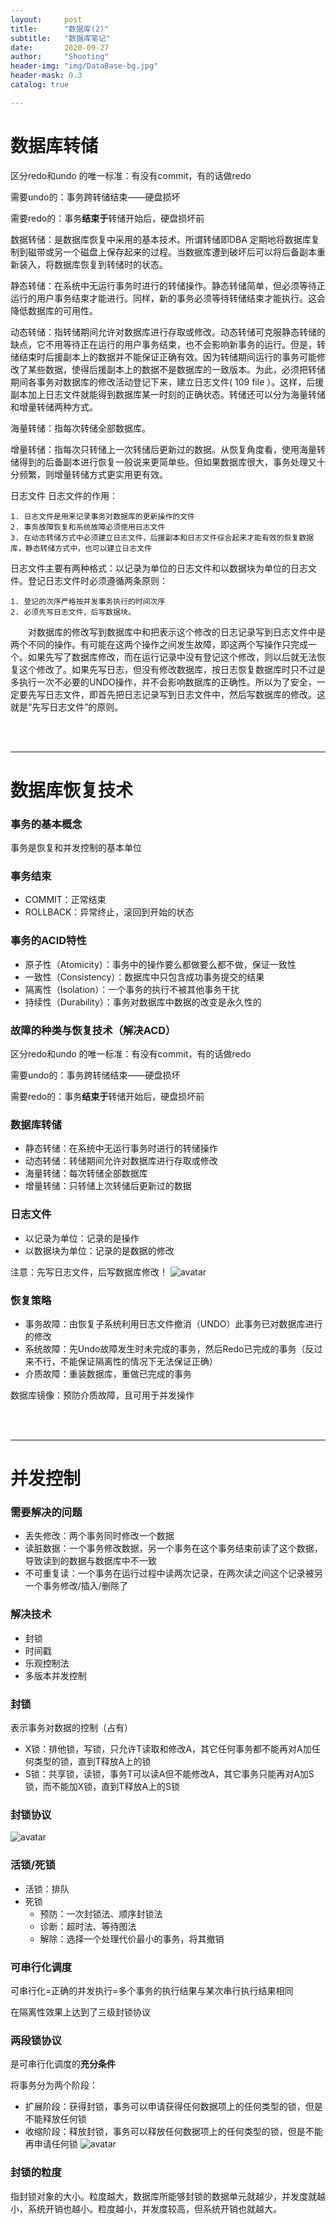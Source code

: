 ```yaml
---
layout:     post
title:      "数据库(2)"
subtitle:   "数据库笔记"
date:       2020-09-27
author:     "Shooting"
header-img: "img/DataBase-bg.jpg"
header-mask: 0.3
catalog: true

---
```


# 数据库转储

区分redo和undo 的唯一标准：有没有commit，有的话做redo

需要undo的：事务跨转储结束——硬盘损坏

需要redo的：事务**结束于**转储开始后，硬盘损坏前

数据转储：是数据库恢复中采用的基本技术。所谓转储即DBA 定期地将数据库复制到磁带或另一个磁盘上保存起来的过程。当数据库遭到破坏后可以将后备副本重新装入，将数据库恢复到转储时的状态。

静态转储：在系统中无运行事务时进行的转储操作。静态转储简单，但必须等待正运行的用户事务结束才能进行。同样，新的事务必须等待转储结束才能执行。这会降低数据库的可用性。

动态转储：指转储期间允许对数据库进行存取或修改。动态转储可克服静态转储的缺点，它不用等待正在运行的用户事务结束，也不会影响新事务的运行。但是，转储结束时后援副本上的数据并不能保证正确有效。因为转储期间运行的事务可能修改了某些数据，使得后援副本上的数据不是数据库的一致版本。为此，必须把转储期间各事务对数据库的修改活动登记下来，建立日志文件( 109 file ）。这样，后援副本加上日志文件就能得到数据库某一时刻的正确状态。转储还可以分为海量转储和增量转储两种方式。

海量转储：指每次转储全部数据库。

增量转储：指每次只转储上一次转储后更新过的数据。从恢复角度看，使用海量转储得到的后备副本进行恢复一般说来更简单些。但如果数据库很大，事务处理又十分频繁，则增量转储方式更实用更有效。

日志文件
日志文件的作用：

	1. 日志文件是用来记录事务对数据库的更新操作的文件
	2. 事务故障恢复和系统故障必须使用日志文件
	3. 在动态转储方式中必须建立日志文件，后援副本和日志文件综合起来才能有效的恢复数据库，静态转储方式中，也可以建立日志文件

日志文件主要有两种格式：以记录为单位的日志文件和以数据块为单位的日志文件。登记日志文件时必须遵循两条原则：

	1. 登记的次序严格按并发事务执行的时间次序
	2. 必须先写日志文件，后写数据块。

　　对数据库的修改写到数据库中和把表示这个修改的日志记录写到日志文件中是两个不同的操作。有可能在这两个操作之间发生故障，即这两个写操作只完成一个。如果先写了数据库修改，而在运行记录中没有登记这个修改，则以后就无法恢复这个修改了。如果先写日志，但没有修改数据库，按日志恢复数据库时只不过是多执行一次不必要的UNDO操作，并不会影响数据库的正确性。所以为了安全，一定要先写日志文件，即首先把日志记录写到日志文件中，然后写数据库的修改。这就是“先写日志文件”的原则。


<br/>
<br/>



---

# 数据库恢复技术


### 事务的基本概念

事务是恢复和并发控制的基本单位


### 事务结束

- COMMIT：正常结束
- ROLLBACK：异常终止，滚回到开始的状态


### 事务的ACID特性

- 原子性（Atomicity）：事务中的操作要么都做要么都不做，保证一致性
- 一致性（Consistency）：数据库中只包含成功事务提交的结果
- 隔离性（Isolation）：一个事务的执行不被其他事务干扰
- 持续性（Durability）：事务对数据库中数据的改变是永久性的


### 故障的种类与恢复技术（解决ACD）

区分redo和undo 的唯一标准：有没有commit，有的话做redo

需要undo的：事务跨转储结束——硬盘损坏

需要redo的：事务**结束于**转储开始后，硬盘损坏前


### 数据库转储

- 静态转储：在系统中无运行事务时进行的转储操作
- 动态转储：转储期间允许对数据库进行存取或修改
- 海量转储：每次转储全部数据库
- 增量转储：只转储上次转储后更新过的数据


### 日志文件

- 以记录为单位：记录的是操作
- 以数据块为单位：记录的是数据的修改

注意：先写日志文件，后写数据库修改！
![avatar](/img/in-post/post-database/故障与恢复.png)
 


### 恢复策略

- 事务故障：由恢复子系统利用日志文件撤消（UNDO）此事务已对数据库进行的修改
- 系统故障：先Undo故障发生时未完成的事务，然后Redo已完成的事务（反过来不行，不能保证隔离性的情况下无法保证正确）
- 介质故障：重装数据库，重做已完成的事务

数据库镜像：预防介质故障，且可用于并发操作


<br/>
<br/>



---

# 并发控制


### 需要解决的问题

- 丢失修改：两个事务同时修改一个数据
- 读脏数据：一个事务修改数据，另一个事务在这个事务结束前读了这个数据，导致读到的数据与数据库中不一致
- 不可重复读：一个事务在运行过程中读两次记录，在两次读之间这个记录被另一个事务修改/插入/删除了


### 解决技术

- 封锁
- 时间戳
- 乐观控制法
- 多版本并发控制


### 封锁

表示事务对数据的控制（占有）

- X锁：排他锁，写锁，只允许T读取和修改A，其它任何事务都不能再对A加任何类型的锁，直到T释放A上的锁
- S锁：共享锁，读锁，事务T可以读A但不能修改A，其它事务只能再对A加S锁，而不能加X锁，直到T释放A上的S锁


### 封锁协议
![avatar](/img/in-post/post-database/封锁协议.png)
 


### 活锁/死锁

- 活锁：排队
- 死锁
	- 预防：一次封锁法、顺序封锁法
	- 诊断：超时法、等待图法
	- 解除：选择一个处理代价最小的事务，将其撤销


### 可串行化调度

可串行化=正确的并发执行=多个事务的执行结果与某次串行执行结果相同

在隔离性效果上达到了三级封锁协议


### 两段锁协议

是可串行化调度的**充分条件**

将事务分为两个阶段：

- 扩展阶段：获得封锁，事务可以申请获得任何数据项上的任何类型的锁，但是不能释放任何锁
- 收缩阶段：释放封锁，事务可以释放任何数据项上的任何类型的锁，但是不能再申请任何锁
![avatar](/img/in-post/post-database/封锁协议总结.png)
 


### 封锁的粒度

指封锁对象的大小。粒度越大，数据库所能够封锁的数据单元就越少，并发度就越小，系统开销也越小。粒度越小，并发度较高，但系统开销也就越大。
